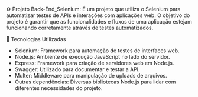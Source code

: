 ⚙️ Projeto Back-End_Selenium: É um projeto que utiliza o Selenium para automatizar testes de APIs e interações com aplicações web. O objetivo do projeto é garantir que as funcionalidades e fluxos de uma aplicação estejam funcionando corretamente através de testes automatizados.

🚀 Tecnologias Utilizadas
- Selenium: Framework para automação de testes de interfaces web.
- Node.js: Ambiente de execução JavaScript no lado do servidor.
- Express: Framework para criação de servidores web em Node.js.
- Swagger: Utilizado para documentar e testar a API.
- Multer: Middleware para manipulação de uploads de arquivos.
- Outras dependências: Diversas bibliotecas Node.js para lidar com diferentes necessidades do projeto.

